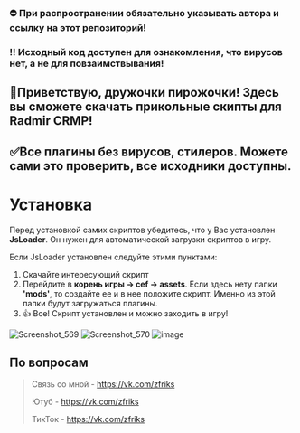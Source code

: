 ### ⛔️ При распространении обязательно указывать автора и ссылку на этот репозиторий! 
### ‼️ Исходный код доступен для ознакомления, что вирусов нет, а не для повзаимствывания!


## 👋Приветствую, дружочки пирожочки! Здесь вы сможете скачать прикольные скипты для Radmir CRMP!
## ✅Все плагины без вирусов, стилеров. Можете сами это проверить, все исходники доступны.

# Установка
Перед установкой самих скриптов убедитесь, что у Вас установлен __JsLoader__. Он нужен для автоматической загрузки скриптов в игру.

Если JsLoader установлен следуйте этими пунктами:
1) Скачайте интересующий скрипт
2) Перейдите в __корень игры -> cef -> assets__. Если здесь нету папки __'mods'__, то создайте ее и в нее положите скрипт. Именно из этой папки будут загружаться плагины.
3) 👍 Все! Скрипт установлен и можно заходить в игру!

![Screenshot_569](https://user-images.githubusercontent.com/68365842/145969755-f6b3466c-c663-41ef-9e7d-e70033d38a1a.png)
![Screenshot_570](https://user-images.githubusercontent.com/68365842/145969744-bd3b34a1-6b2a-44c4-bd08-0d48c17bb3ab.png)
![image](https://user-images.githubusercontent.com/68365842/146031242-c8c64339-f417-4326-92c9-76963eae88af.png)

## По вопросам

>Связь со мной - https://vk.com/zfriks
>
>Ютуб - https://vk.com/zfriks
>
>ТикТок - https://vk.com/zfriks
